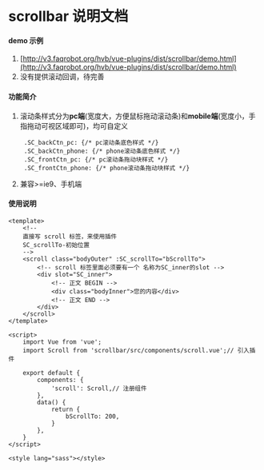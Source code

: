 # scrollbar 说明文档

#### demo 示例
1. [http://v3.faqrobot.org/hvb/vue-plugins/dist/scrollbar/demo.html](http://v3.faqrobot.org/hvb/vue-plugins/dist/scrollbar/demo.html)
2. 没有提供滚动回调，待完善

#### 功能简介

1. 滚动条样式分为**pc端**(宽度大，方便鼠标拖动滚动条)和**mobile端**(宽度小，手指拖动可视区域即可)，均可自定义

		.SC_backCtn_pc: {/* pc滚动条底色样式 */}
		.SC_backCtn_phone: {/* phone滚动条底色样式 */}
		.SC_frontCtn_pc: {/* pc滚动条拖动块样式 */}
		.SC_frontCtn_phone: {/* phone滚动条拖动块样式 */}

4. 兼容>=ie9、手机端
    	
#### 使用说明

	<template>
	    <!-- 
	    直接写 scroll 标签，来使用插件
	    SC_scrollTo-初始位置 
	    -->
	    <scroll class="bodyOuter" :SC_scrollTo="bScrollTo">
	        <!-- scroll 标签里面必须要有一个 名称为SC_inner的slot -->
	        <div slot="SC_inner">
	            <!-- 正文 BEGIN -->
	            <div class="bodyInner">您的内容</div>
	            <!-- 正文 END -->
	        </div>
	    </scroll>
	</template>
	
	<script>
	    import Vue from 'vue';
	    import Scroll from 'scrollbar/src/components/scroll.vue';// 引入插件
	
	    export default {
	        components: {
	            'scroll': Scroll,// 注册组件
	        },
	        data() {
	            return {
	                bScrollTo: 200,
	            }
	        },
	    }
	</script>
	
	<style lang="sass"></style>




